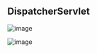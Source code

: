 DispatcherServlet 
--------------------------------------------
![image](https://github.com/user-attachments/assets/94032542-eb33-45ee-ace7-261938cd4e1a)

![image](https://github.com/user-attachments/assets/fa2eb1d7-79bd-494c-a8f2-780e4181f736)
